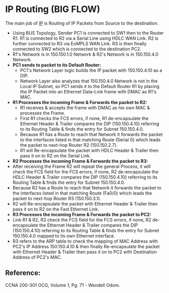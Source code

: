 # IP Routing \(BIG FLOW\)

The main job of [IP](untitled-15.md) is Routing of IP Packets from Source to the destination.

* Using BUS Topology, Sender PC1 is connected to SW1 then to the Router R1. R1 is connected to R2 via a Serial Line using HDLC WAN Link. R2 is further connected to R3 via EoMPLS WAN Link. R3 is then finally connected to SW2 which is connected to the destination PC2.
* R1's Network is in 150.150.1.0 Network & R2's Network is in 150.150.4.0 Network.
* **PC1 sends to packet to its Default Router:**
  * PC1's Network Layer logic builds the IP packet with 150.150.4.10 as a DIP. 
  * Network Layer also analyzes that 150.150.4.0 Network is not in the Local IP Subnet, so PC1 sends it to the Default Router R1 by placing the IP Packet into an Ethernet Data-Link frame with DMAC as R1's MAC.
* **R1 Processes the incoming Frame & Forwards the packet to R2:**
  * R1 receives & accepts the frame with DMAC as his own MAC & processes the Frame.
  * First R1 checks the FCS errors, if none, R1 de-encapsulate the Ethernet Header & Trailer compares the DIP \(150.150.4.10\) referring to its Routing Table & finds the entry for Subnet 150.150.4.0.
  * Because R1 has a Route to reach that Network it forwards the packet to the interfaces listed in that matching Route \(Serial 0\) which leads the packet to next-hop Router R2 \(150.150.2.7\).
  * R1 will Re-encapsulate the packet with HDLC Header & Trailer then pass it on to R2 on the Serial Link.
* **R2 Processes the incoming Frame & Forwards the packet to R3:**
* After receiving the Frame R2 will repeat the general Process, it will check the FCS field for the FCS errors, if none, R2 de-encapsulate the HDLC Header & Trailer compares the DIP \(150.150.4.10\) referring to its Routing Table & finds the entry for Subnet 150.150.4.0.
* Because R2 has a Route to reach that Network it forwards the packet to the interfaces listed in that matching Route \(Fa0/0\) which leads the packet to next-hop Router R3 \(150.150.3.1\).
* R2 will Re-encapsulate the packet with Ethernet Header & Trailer then pass it on to R2 on the Fast Ethernet Link.
* **R3 Processes the incoming Frame & Forwards the packet to PC2:**
* Link R1 & R2, R3 check the FCS field for the FCS errors, if none, R2 de-encapsulate the Ethernet Header & Trailer compares the DIP \(150.150.4.10\) referring to its Routing Table & finds the entry for Subnet 150.150.4.0 mapped to its own Ethernet interface.
* R3 refers to the ARP table to check the mapping of MAC Address with PC2's IP Address 150.150.4.10 & then finally Re-encapsulate the packet with Ethernet Header & Trailer then pass it on to PC2 with Destination Address of PC2's MAC.

## Reference:

CCNA 200-301 OCG, Volume 1, Pg. 71 - Wendell Odom.

